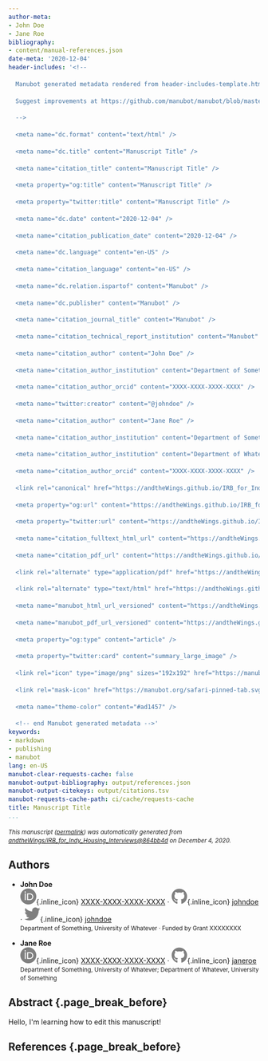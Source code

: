 ```yaml
---
author-meta:
- John Doe
- Jane Roe
bibliography:
- content/manual-references.json
date-meta: '2020-12-04'
header-includes: '<!--

  Manubot generated metadata rendered from header-includes-template.html.

  Suggest improvements at https://github.com/manubot/manubot/blob/master/manubot/process/header-includes-template.html

  -->

  <meta name="dc.format" content="text/html" />

  <meta name="dc.title" content="Manuscript Title" />

  <meta name="citation_title" content="Manuscript Title" />

  <meta property="og:title" content="Manuscript Title" />

  <meta property="twitter:title" content="Manuscript Title" />

  <meta name="dc.date" content="2020-12-04" />

  <meta name="citation_publication_date" content="2020-12-04" />

  <meta name="dc.language" content="en-US" />

  <meta name="citation_language" content="en-US" />

  <meta name="dc.relation.ispartof" content="Manubot" />

  <meta name="dc.publisher" content="Manubot" />

  <meta name="citation_journal_title" content="Manubot" />

  <meta name="citation_technical_report_institution" content="Manubot" />

  <meta name="citation_author" content="John Doe" />

  <meta name="citation_author_institution" content="Department of Something, University of Whatever" />

  <meta name="citation_author_orcid" content="XXXX-XXXX-XXXX-XXXX" />

  <meta name="twitter:creator" content="@johndoe" />

  <meta name="citation_author" content="Jane Roe" />

  <meta name="citation_author_institution" content="Department of Something, University of Whatever" />

  <meta name="citation_author_institution" content="Department of Whatever, University of Something" />

  <meta name="citation_author_orcid" content="XXXX-XXXX-XXXX-XXXX" />

  <link rel="canonical" href="https://andtheWings.github.io/IRB_for_Indy_Housing_Interviews/" />

  <meta property="og:url" content="https://andtheWings.github.io/IRB_for_Indy_Housing_Interviews/" />

  <meta property="twitter:url" content="https://andtheWings.github.io/IRB_for_Indy_Housing_Interviews/" />

  <meta name="citation_fulltext_html_url" content="https://andtheWings.github.io/IRB_for_Indy_Housing_Interviews/" />

  <meta name="citation_pdf_url" content="https://andtheWings.github.io/IRB_for_Indy_Housing_Interviews/manuscript.pdf" />

  <link rel="alternate" type="application/pdf" href="https://andtheWings.github.io/IRB_for_Indy_Housing_Interviews/manuscript.pdf" />

  <link rel="alternate" type="text/html" href="https://andtheWings.github.io/IRB_for_Indy_Housing_Interviews/v/864bb4d084d5e7d7b072bff18cb2c059610bdd88/" />

  <meta name="manubot_html_url_versioned" content="https://andtheWings.github.io/IRB_for_Indy_Housing_Interviews/v/864bb4d084d5e7d7b072bff18cb2c059610bdd88/" />

  <meta name="manubot_pdf_url_versioned" content="https://andtheWings.github.io/IRB_for_Indy_Housing_Interviews/v/864bb4d084d5e7d7b072bff18cb2c059610bdd88/manuscript.pdf" />

  <meta property="og:type" content="article" />

  <meta property="twitter:card" content="summary_large_image" />

  <link rel="icon" type="image/png" sizes="192x192" href="https://manubot.org/favicon-192x192.png" />

  <link rel="mask-icon" href="https://manubot.org/safari-pinned-tab.svg" color="#ad1457" />

  <meta name="theme-color" content="#ad1457" />

  <!-- end Manubot generated metadata -->'
keywords:
- markdown
- publishing
- manubot
lang: en-US
manubot-clear-requests-cache: false
manubot-output-bibliography: output/references.json
manubot-output-citekeys: output/citations.tsv
manubot-requests-cache-path: ci/cache/requests-cache
title: Manuscript Title
...
```







<small><em>
This manuscript
([permalink](https://andtheWings.github.io/IRB_for_Indy_Housing_Interviews/v/864bb4d084d5e7d7b072bff18cb2c059610bdd88/))
was automatically generated
from [andtheWings/IRB_for_Indy_Housing_Interviews@864bb4d](https://github.com/andtheWings/IRB_for_Indy_Housing_Interviews/tree/864bb4d084d5e7d7b072bff18cb2c059610bdd88)
on December 4, 2020.
</em></small>

## Authors



+ **John Doe**<br>
    ![ORCID icon](images/orcid.svg){.inline_icon}
    [XXXX-XXXX-XXXX-XXXX](https://orcid.org/XXXX-XXXX-XXXX-XXXX)
    · ![GitHub icon](images/github.svg){.inline_icon}
    [johndoe](https://github.com/johndoe)
    · ![Twitter icon](images/twitter.svg){.inline_icon}
    [johndoe](https://twitter.com/johndoe)<br>
  <small>
     Department of Something, University of Whatever
     · Funded by Grant XXXXXXXX
  </small>

+ **Jane Roe**<br>
    ![ORCID icon](images/orcid.svg){.inline_icon}
    [XXXX-XXXX-XXXX-XXXX](https://orcid.org/XXXX-XXXX-XXXX-XXXX)
    · ![GitHub icon](images/github.svg){.inline_icon}
    [janeroe](https://github.com/janeroe)<br>
  <small>
     Department of Something, University of Whatever; Department of Whatever, University of Something
  </small>



## Abstract {.page_break_before}

Hello, I'm learning how to edit this manuscript!


## References {.page_break_before}

<!-- Explicitly insert bibliography here -->
<div id="refs"></div>

